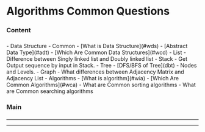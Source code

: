 # Algorithms Common Questions

### Content

<h3 id="content"></h3>
- Data Structure
  - Common
    - [What is Data Structure](#wds)
    - [Abstract Data Type](#adt)
    - [Which Are Common Data Structures](#wcd)
  - List
    - Difference between Singly linked list and Doubly linked list
  - Stack
    - Get Output sequence by input in Stack.
  - Tree
    - [DFS/BFS of Tree](dbt)
    - Nodes and Levels.
  - Graph
    - What differences between Adjacency Matrix and Adjacency List
- Algorithms
  - [What is algorithm](#wia)
  - [Which Are Common Algorithms](#wca)
  - What are Common sorting algorithms
  - What are Common searching algorithms



### Main

### 







---





---